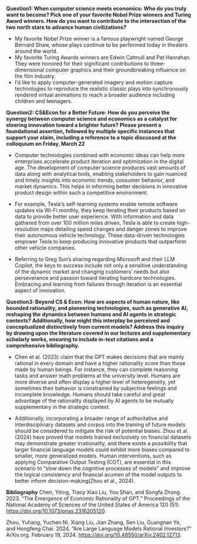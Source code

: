 **Question1: When computer science meets economics: Who do you truly want to become? Pick one of your favorite Nobel Prize winners and Turing Award winners. How do you want to contribute to the intersection of the two north stars to advance human civilizations?**

- My favorite Nobel Prize winner is a famous playwright named George Bernard Shaw, whose plays continue to be performed today in theaters around the world.
- My favorite Turing Awards winners are Edwin Catmull and Pat Hanrahan. They were honored for their significant contributions to three-dimensional computer graphics and their groundbreaking influence on the film industry.
- I’d like to apply computer-generated imagery and motion capture technologies to reproduce the realistic classic plays into synchronously rendered virtual animations to reach a broader audience including children and teenagers.

**Question2: CS&Econ for a Better Future: How do you perceive the synergy between computer science and economics as a catalyst for steering innovation toward a brighter future? Please present a foundational assertion, followed by multiple specific instances that support your claim, including a reference to a topic discussed at the colloquium on Friday, March 22**

- Computer technologies combined with economic ideas can help more enterprises accelerate product iteration and optimization in the digital age. The development of computer science produces vast amounts of data along with analytical tools, enabling stakeholders to gain nuanced and timely insights into economic trends, consumer behavior, and market dynamics. This helps in informing better decisions in innovative product design within such a competitive environment.

- For example, Tesla's self-learning systems enable remote software updates via Wi-Fi monthly, they keep iterating their products based on data to provide better user experience. With information and data gathered from over 100 million miles driven, Tesla is able to create high-resolution maps detailing speed changes and danger zones to improve their autonomous vehicle technology. These data-driven technologies empower Tesla to keep producing innovative products that outperform other vehicle companies.

- Referring to Greg Sun’s sharing regarding Microsoft and their LLM Copilot, the keys to success include not only a sensitive understanding of the dynamic market and changing customers’ needs but also perseverance and passion toward iterating hardcore technologies. Embracing and learning from failures through iteration is an essential aspect of innovation.

**Question3: Beyond CS & Econ: How are aspects of human nature, like bounded rationality, and pioneering technologies, such as generative AI, reshaping the dynamics between humans and AI agents in strategic contexts? Additionally, how might this interplay be perceived and conceptualized distinctively from current models? Address this inquiry by drawing upon the literature covered in our lectures and supplementary scholarly works, ensuring to include in-text citations and a comprehensive bibliography.**

- Chen et al. (2023) claim that the GPT makes decisions that are mainly rational in every domain and have a higher rationality score than those made by human beings. For instance, they can complete reasoning tasks and answer math problems at the university level. Humans are more diverse and often display a higher level of heterogeneity, yet sometimes their behavior is constrained by subjective feelings and incomplete knowledge. Humans should take careful and great advantage of the rationality displayed by AI agents to be mutually supplementary in the strategic context.

- Additionally, incorporating a broader range of authoritative and interdisciplinary datasets and corpus into the training of future models should be considered to mitigate the risk of potential biases. Zhou et al. (2024) have proved that models trained exclusively on financial datasets may demonstrate greater irrationality, and there exists a possibility that larger financial language models could exhibit more biases compared to smaller, more generalized models. Human interventions, such as applying Comparative Output Testing (COT), are essential in this scenario to “slow down the cognitive processes of models” and improve the logical consistency and financial acumen of the model outputs to better inform decision-making(Zhou et al., 2024).

**Bibliography**
Chen, Yiting, Tracy Xiao Liu, You Shan, and Songfa Zhong. 2023. “The Emergence of Economic Rationality of GPT.” Proceedings of the National Academy of Sciences of the United States of America 120 (51). https://doi.org/10.1073/pnas.2316205120.

Zhou, Yuhang, Yuchen Ni, Xiang Liu, Jian Zhang, Sen Liu, Guangnan Ye, and Hongfeng Chai. 2024. “Are Large Language Models Rational Investors?” ArXiv.org. February 19, 2024. https://doi.org/10.48550/arXiv.2402.12713.
